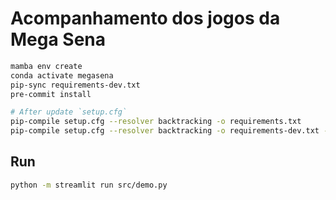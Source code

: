 # Acompanhamento dos jogos da Mega Sena

```sh
mamba env create
conda activate megasena
pip-sync requirements-dev.txt
pre-commit install

# After update `setup.cfg`
pip-compile setup.cfg --resolver backtracking -o requirements.txt
pip-compile setup.cfg --resolver backtracking -o requirements-dev.txt --extra dev
```

## Run
```sh
python -m streamlit run src/demo.py
```
